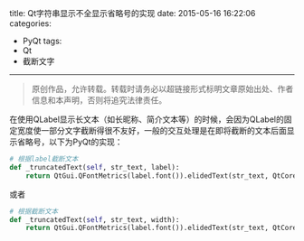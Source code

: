 title: Qt字符串显示不全显示省略号的实现
date: 2015-05-16 16:22:06
categories:
- PyQt
tags:
- Qt
- 截断文字
---
>原创作品，允许转载。转载时请务必以超链接形式标明文章原始出处、作者信息和本声明，否则将追究法律责任。

在使用QLabel显示长文本（如长昵称、简介文本等）的时候，会因为QLabel的固定宽度使一部分文字截断得很不友好，一般的交互处理是在即将截断的文本后面显示省略号，以下为PyQt的实现：
``` python
# 根据label截断文本
def _truncatedText(self, str_text, label):
    return QtGui.QFontMetrics(label.font()).elidedText(str_text, QtCore.Qt.ElideRight, label.width())

```
或者
``` python
# 根据截断文本
def _truncatedText(self, str_text, width):
    return QtGui.QFontMetrics(label.font()).elidedText(str_text, QtCore.Qt.ElideRight, width)

```
